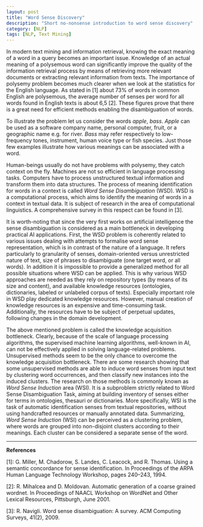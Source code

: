 ```yaml
---
layout: post
title: "Word Sense Discovery"
description: "Short no-nonsense introduction to word sense discovery"
category: [NLP]
tags: [NLP, Text Mining]
---
```


In modern text mining and information retrieval, knowing the exact meaning of a word in a query becomes an important issue. Knowledge of an actual meaning of a polysemous word can significantly improve the quality of the information retrieval process by means of retrieving more relevant documents or extracting relevant information from texts. The importance of polysemy problem becomes much clearer when we look at the statistics for the English language. As stated in [1] about 73% of words in common
English are polysemous, the average number of senses per word for all words found in English
texts is about 6,5 [2]. These figures prove that there is a great need for efficient methods
enabling the disambiguation of words.

To illustrate the problem let us consider the words *apple*, *bass*. *Apple* can be used as a
software company name, personal computer, fruit, or a geographic name e.g. for river. *Bass*
may refer respectively to low-frequency tones, instrument, human voice type or fish species.
Just those few examples illustrate how various meanings can be associated with a word.

Human-beings usually do not have problems with polysemy, they catch context on the fly.
Machines are not so efficient in language processing tasks. Computers have to process unstructured textual information and transform them into data structures. The process of meaning identification for words in a context is called *Word Sense Disambiguation* (WSD). WSD is a computational process, which aims to identify the meaning of words in a context in textual data. It is subject of research in the area of computational linguistics. A comprehensive survey in this respect can be found in [3].

It is worth-noting that since the very first works on artificial intelligence the sense disambiguation is considered as a main bottleneck in developing practical AI applications. First, the WSD problem is coherently related to various issues dealing with attempts to formalise word sense representation, which is in contrast of the nature of a language. It refers particularly to granularity of senses, domain-oriented versus unrestricted nature of text, size of phrases to disambiguate (one target word, or all words). In addition it is impossible to provide a generalized method for all possible situations where WSD can be applied. This is why various WSD approaches are needed as they rely on repository types (by means of its size and content), and available knowledge resources (ontologies, dictionaries, labeled or unlabeled corpus of texts). Especially important role in WSD play dedicated knowledge resources. However, manual creation of knowledge resources is an expensive and time-consuming task. Additionally, the resources have to be subject of perpetual updates, following changes in the domain development.

The above mentioned problem is called the knowledge acquisition bottleneck. Clearly,
because of the scale of language processing algorithms, the supervised machine learning algorithms, well-known in AI, can not be effectively applied in solving language-related problems. Unsupervised methods seem to be the only chance to overcome the knowledge acquisition bottleneck. There are some research showing that some unsupervised methods are able to induce word senses from input text by clustering word occurrences, and then classify new instances into the induced clusters. The research on those methods is commonly known as *Word Sense Induction* area (WSI). It is a subproblem strictly related to Word Sense Disambiguation Task, aiming at building inventory of senses either for terms in ontologies, thesauri or dictionaries. More specifically, WSI is the task of automatic identification senses from textual repositories, without using handcrafted resources or manually annotated data. Summarizing, *Word Sense Induction* (WSI) can be perceived as a clustering problem, where words are grouped into non-disjoint clusters according to their meanings. Each cluster can be considered a separate sense of the word. 


----------


**References**

[1]: G. Miller, M. Chadorow, S. Landes, C. Leacock, and R. Thomas. Using a semantic concordance for sense identification. In Proceedings of the ARPA Human Language Technology
Workshop, pages 240–243, 1994.

[2]: R. Mihalcea and D. Moldovan. Automatic generation of a coarse grained wordnet. In
Proceedings of NAACL Workshop on WordNet and Other Lexical Resources, Pittsburgh,
June 2001.

[3]: R. Navigli. Word sense disambiguation: A survey. ACM Computing Surveys, 41(2), 2009.
